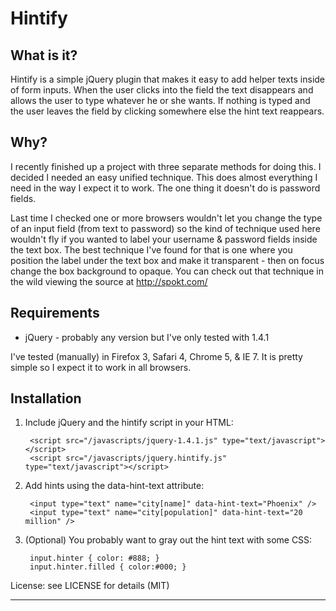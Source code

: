 Hintify
===

What is it?
---
Hintify is a simple jQuery plugin that makes it easy to add helper texts inside of form inputs.  When the user clicks into the field the text disappears and allows the user to type whatever he or she wants.  If nothing is typed and the user leaves the field by clicking somewhere else the hint text reappears.

Why?
---
I recently finished up a project with three separate methods for doing this.  I decided I needed an easy unified technique.  This does almost everything I need in the way I expect it to work. The one thing it doesn't do is password fields. 

Last time I checked one or more browsers wouldn't let you change the type of an input field (from text to password) so the kind of technique used here wouldn't fly if you wanted to label your username & password fields inside the text box.  The best technique I've found for that is one where you position the label under the text box and make it transparent - then on focus change the box background to opaque. You can check out that technique in the wild viewing the source at http://spokt.com/

Requirements
---
  * jQuery - probably any version but I've only tested with 1.4.1

I've tested (manually) in Firefox 3, Safari 4, Chrome 5, & IE 7.  It is pretty simple so I expect it to work in all browsers.
  
Installation
---

1. Include jQuery and the hintify script in your HTML:

        <script src="/javascripts/jquery-1.4.1.js" type="text/javascript"></script>
        <script src="/javascripts/jquery.hintify.js" type="text/javascript"></script>

2. Add hints using the data-hint-text attribute:

        <input type="text" name="city[name]" data-hint-text="Phoenix" />
        <input type="text" name="city[population]" data-hint-text="20 million" />

3. (Optional) You probably want to gray out the hint text with some CSS:

        input.hinter { color: #888; }
        input.hinter.filled { color:#000; }

License: see LICENSE for details (MIT)

___
